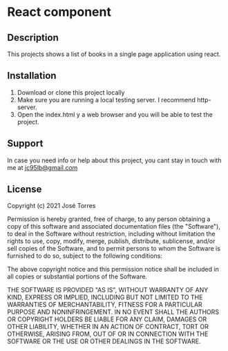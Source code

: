 # React component
## Description
This projects shows a list of books in a single page application using react.

## Installation
1. Download or clone this project locally
2. Make sure you are running a local testing server. I recommend http-server.
3. Open the index.html y a web browser and you will be able to test the project.

## Support
In case you need info or help about this project, you cant stay in touch with me at jc95lb@gmail.com

## License
Copyright (c) 2021 José Torres

Permission is hereby granted, free of charge, to any person obtaining a copy of this software and associated documentation files (the "Software"), to deal in the Software without restriction, including without limitation the rights to use, copy, modify, merge, publish, distribute, sublicense, and/or sell copies of the Software, and to permit persons to whom the Software is furnished to do so, subject to the following conditions:

The above copyright notice and this permission notice shall be included in all copies or substantial portions of the Software.

THE SOFTWARE IS PROVIDED "AS IS", WITHOUT WARRANTY OF ANY KIND, EXPRESS OR IMPLIED, INCLUDING BUT NOT LIMITED TO THE WARRANTIES OF MERCHANTABILITY, FITNESS FOR A PARTICULAR PURPOSE AND NONINFRINGEMENT. IN NO EVENT SHALL THE AUTHORS OR COPYRIGHT HOLDERS BE LIABLE FOR ANY CLAIM, DAMAGES OR OTHER LIABILITY, WHETHER IN AN ACTION OF CONTRACT, TORT OR OTHERWISE, ARISING FROM, OUT OF OR IN CONNECTION WITH THE SOFTWARE OR THE USE OR OTHER DEALINGS IN THE SOFTWARE.
